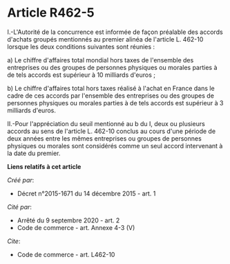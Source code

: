 # Article R462-5

I.-L'Autorité de la concurrence est informée de façon préalable des accords d'achats groupés mentionnés au premier alinéa de
l'article L. 462-10 lorsque les deux conditions suivantes sont réunies : 

a) Le chiffre d'affaires total mondial hors taxes de l'ensemble des entreprises ou des groupes de personnes physiques ou
morales parties à de tels accords est supérieur à 10 milliards d'euros ; 

b) Le chiffre d'affaires total hors taxes réalisé à l'achat en France dans le cadre de ces accords par l'ensemble des
entreprises ou des groupes de personnes physiques ou morales parties à de tels accords est supérieur à 3 milliards d'euros. 

II.-Pour l'appréciation du seuil mentionné au b du I, deux ou plusieurs accords au sens de l'article L. 462-10 conclus au
cours d'une période de deux années entre les mêmes entreprises ou groupes de personnes physiques ou morales sont considérés
comme un seul accord intervenant à la date du premier.

**Liens relatifs à cet article**

_Créé par_:

  - Décret n°2015-1671 du 14 décembre 2015 - art. 1

_Cité par_:

  - Arrêté du 9 septembre 2020 - art. 2
  - Code de commerce - art. Annexe 4-3 (V)

_Cite_:

  - Code de commerce - art. L462-10
